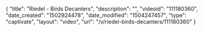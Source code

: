 {
    "title": "Riedel - Birds Decanters",
    "description": "",
    "videoid": "111180360",
    "date_created": "1502924478",
    "date_modified": "1504247457",
    "type": "captivate",
    "layout": "video",
    "url": "\/v\/riedel-birds-decanters\/111180360"
}